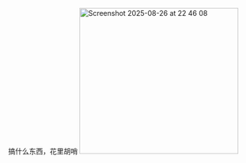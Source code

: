 搞什么东西，花里胡哨
<img width="321" height="295" alt="Screenshot 2025-08-26 at 22 46 08" src="https://github.com/user-attachments/assets/c52dd6ac-c78c-4610-b752-75cae4195cc0" />
